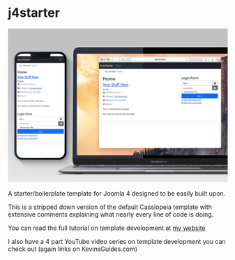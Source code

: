 # j4starter

![Mockup of file](joomstarter-mockup.webp)

A starter/boilerplate template for Joomla 4 designed to be easily built upon.

This is a stripped down version of the default Cassiopeia template with extensive comments explaining what nearly every line of code is doing.

You can read the full tutorial on template development at [my website](https://kevinsguides.com/guides/webdev/joomla4/joomla-4-templates/develop-j4-template)

I also have a 4 part YouTube video series on template development you can check out (again links on KevinsGuides.com)

